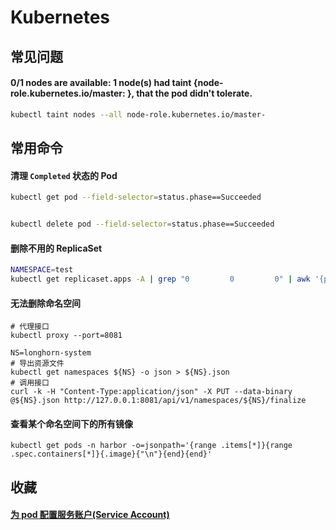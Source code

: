 # Kubernetes

## 常见问题

#### 0/1 nodes are available: 1 node(s) had taint {node-role.kubernetes.io/master: }, that the pod didn't tolerate.

```bash
kubectl taint nodes --all node-role.kubernetes.io/master-
```

## 常用命令

#### 清理 `Completed` 状态的 Pod

```bash
kubectl get pod --field-selector=status.phase==Succeeded


kubectl delete pod --field-selector=status.phase==Succeeded
```

#### 删除不用的 ReplicaSet

```bash
NAMESPACE=test
kubectl get replicaset.apps -A | grep "0         0         0" | awk '{print $2}' | xargs kubectl delete replicaset.apps -n ${NAMESPACE}
```

#### 无法删除命名空间

```shell
# 代理接口
kubectl proxy --port=8081

NS=longhorn-system
# 导出资源文件
kubectl get namespaces ${NS} -o json > ${NS}.json
# 调用接口
curl -k -H "Content-Type:application/json" -X PUT --data-binary @${NS}.json http://127.0.0.1:8081/api/v1/namespaces/${NS}/finalize
```

#### 查看某个命名空间下的所有镜像

```shell
kubectl get pods -n harbor -o=jsonpath='{range .items[*]}{range .spec.containers[*]}{.image}{"\n"}{end}{end}'
```

## 收藏

#### [为 pod 配置服务账户(Service Account)](https://www.coderdocument.com/docs/kubernetes/v1.14/tasks/configure_pods_and_containers/configure_service_accounts_for_pods.html)
